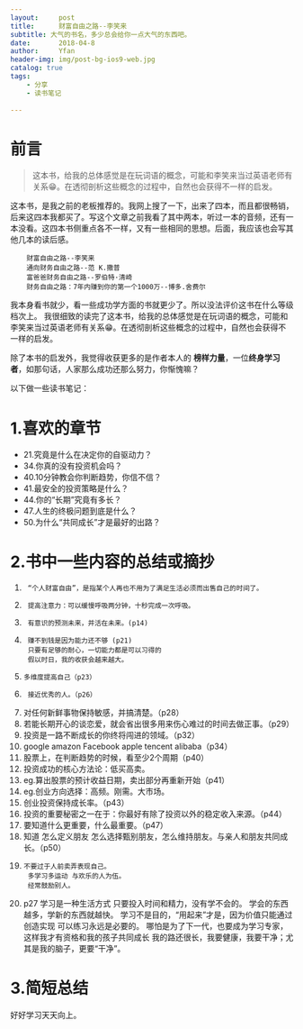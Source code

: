 ```yaml
---
layout:     post
title:      财富自由之路--李笑来
subtitle: 大气的书名，多少总会给你一点大气的东西吧。
date:       2018-04-8
author:     Yfan
header-img: img/post-bg-ios9-web.jpg
catalog: true
tags:
    - 分享
    - 读书笔记
    
---
```


前言
===
>这本书，给我的总体感觉是在玩词语的概念，可能和李笑来当过英语老师有关系😁。在透彻剖析这些概念的过程中，自然也会获得不一样的启发。


这本书，是我之前的老板推荐的。我网上搜了一下，出来了四本，而且都很畅销，后来这四本我都买了。写这个文章之前我看了其中两本，听过一本的音频，还有一本没看。这四本书侧重点各不一样，又有一些相同的思想。后面，我应该也会写其他几本的读后感。

```
	财富自由之路--李笑来
	通向财务自由之路--范 K.撒普
	富爸爸财务自由之路--罗伯特·清崎
	财务自由之路：7年内赚到你的第一个1000万--博多.舍费尔
```

我本身看书就少，看一些成功学方面的书就更少了。所以没法评价这书在什么等级档次上。
我很细致的读完了这本书，给我的总体感觉是在玩词语的概念，可能和李笑来当过英语老师有关系😁。在透彻剖析这些概念的过程中，自然也会获得不一样的启发。

除了本书的启发外，我觉得收获更多的是作者本人的 **榜样力量**，一位**终身学习者**，如那句话，人家那么成功还那么努力，你惭愧嘛？

以下做一些读书笔记：
# 1.喜欢的章节
* 21.究竟是什么在决定你的自驱动力？
* 34.你真的没有投资机会吗？
* 40.10分钟教会你判断趋势，你信不信？
* 41.最安全的投资策略是什么？
* 44.你的“长期”究竟有多长？
* 47.人生的终极问题到底是什么？
* 50.为什么“共同成长”才是最好的出路？


# 2.书中一些内容的总结或摘抄
1.      “个人财富自由”，是指某个人再也不用为了满足生活必须而出售自己的时间了。
2.      提高注意力：可以缓慢呼吸两分钟，十秒完成一次呼吸。
3.      有意识的预测未来，并活在未来。(p14)
4.      赚不到钱是因为能力还不够 (p21)
        只要有足够的耐心，一切能力都是可以习得的
        假以时日，我的收获会越来越大。
5.     多维度提高自己（p23）
6.      接近优秀的人。（p26）
8.  对任何新鲜事物保持敏感，并搞清楚。（p28）
9.  若能长期开心的谈恋爱，就会省出很多用来伤心难过的时间去做正事。（p29）
10. 投资是一路不断成长的你终将闯进的领域。（p32）
11.   google amazon Facebook apple tencent alibaba（p34）
12. 股票上，在判断趋势的时候，看至少2个周期（p40）
13. 投资成功的核心方法论：低买高卖。
14. eg.算出股票的预计收益日期，卖出部分再重新开始（p41）
15. eg.创业方向选择：高频。刚需。大市场。
16.  创业投资保持成长率。（p43）
17. 投资的重要秘密之一在于：你最好有除了投资以外的稳定收入来源。（p44）
18. 要知道什么更重要，什么最重要。（p47）
19.  知道 怎么定义朋友 怎么选择甄别朋友，怎么维持朋友。与亲人和朋友共同成长。（p50）
20.     不要过于人前卖弄表现自己。
         多学习多运动 与欢乐的人为伍。
         经常鼓励别人。
7.  p27
        学习是一种生活方式
        只要投入时间和精力，没有学不会的。
        学会的东西越多，学新的东西就越快。
        学习不是目的，“用起来”才是，因为价值只能通过创造实现
        可以练习永远是必要的。
        哪怕是为了下一代，也要成为学习专家，这样我才有资格和我的孩子共同成长
        我的路还很长，我要健康，我要干净；尤其是我的脑子，更要“干净”。

# 3.简短总结

好好学习天天向上。



